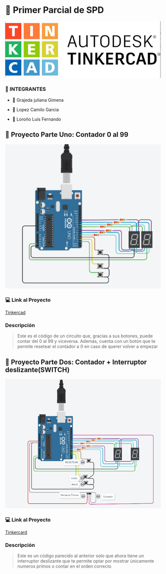 # :file_folder: Primer Parcial de SPD

![imagen](imagen/3_Figura_1._Tinkercad_logotipo.jpg)

### :scroll: INTEGRANTES 
- 🍓 Grajeda juliana Gimena
* 🍝 Lopez Camilo Garcia
+ 🐗 Loroño Luis Fernando

## 📖 Proyecto Parte Uno: Contador 0 al 99
![imagen](imagen/aaa.png)

### 	:computer: Link al Proyecto
[Tinkercad](https://www.tinkercad.com/things/5K5WYnyHAHB)

### Descripción
> Este es el código de un circuito que, gracias a sus botones, puede contar del 0 al 99 y viceversa. Además, cuenta con un botón que te permite resetear el contador a 0 en caso de querer volver a empezar



## 📖 Proyecto Parte Dos: Contador + Interruptor deslizante(SWITCH)
![imagen](imagen/imagen_2023-10-18_161343051.png)

### 	:computer: Link al Proyecto

[Tinkercard](https://www.tinkercad.com/things/0jGSMg5g407)

### Descripción

> Este es un código parecido al anterior solo que ahora tiene un interruptor deslizante que te permite optar por mostrar únicamente numeros primos o contar en el orden correcto

